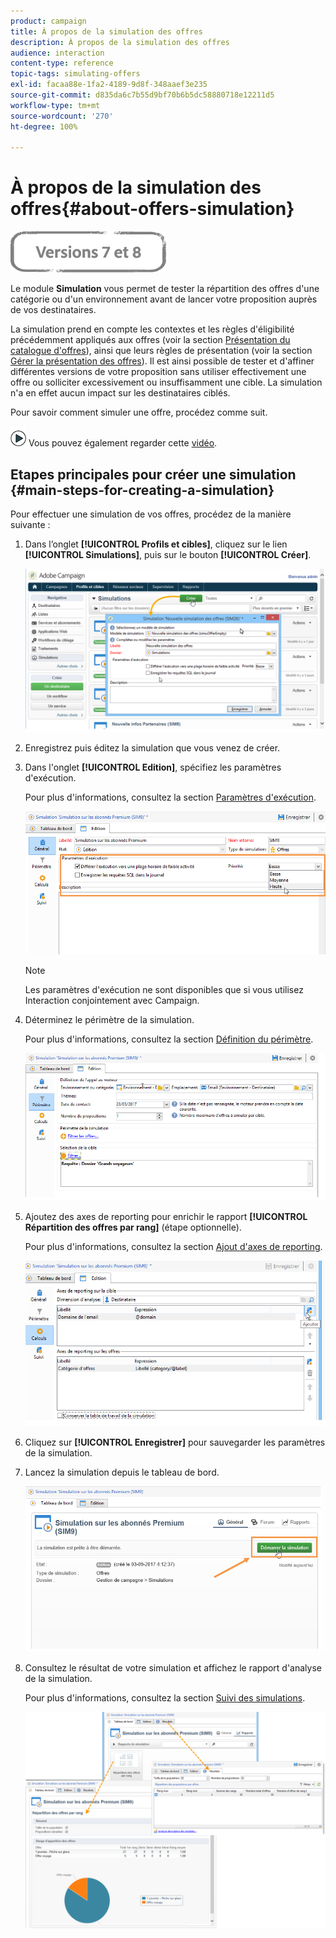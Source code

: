 ```yaml
---
product: campaign
title: À propos de la simulation des offres
description: À propos de la simulation des offres
audience: interaction
content-type: reference
topic-tags: simulating-offers
exl-id: facaa88e-1fa2-4189-9d8f-348aaef3e235
source-git-commit: d835da6c7b55d9bf70b6b5dc58880718e12211d5
workflow-type: tm+mt
source-wordcount: '270'
ht-degree: 100%

---
```


# À propos de la simulation des offres{#about-offers-simulation}

![](../../assets/common.svg)

Le module **Simulation** vous permet de tester la répartition des offres d&#39;une catégorie ou d&#39;un environnement avant de lancer votre proposition auprès de vos destinataires.

La simulation prend en compte les contextes et les règles d&#39;éligibilité précédemment appliqués aux offres (voir la section [Présentation du catalogue d&#39;offres](../../interaction/using/offer-catalog-overview.md)), ainsi que leurs règles de présentation (voir la section [Gérer la présentation des offres](../../interaction/using/managing-offer-presentation.md)). Il est ainsi possible de tester et d&#39;affiner différentes versions de votre proposition sans utiliser effectivement une offre ou solliciter excessivement ou insuffisamment une cible. La simulation n&#39;a en effet aucun impact sur les destinataires ciblés.

Pour savoir comment simuler une offre, procédez comme suit.

![](assets/do-not-localize/how-to-video.png) Vous pouvez également regarder cette [vidéo](https://helpx.adobe.com/campaign/classic/how-to/simulate-offer-in-acv6.html?playlist=/ccx/v1/collection/product/campaign/classic/segment/digital-marketers/explevel/intermediate/applaunch/introduction/collection.ccx.js&amp;ref=helpx.adobe.com).

## Etapes principales pour créer une simulation {#main-steps-for-creating-a-simulation}

Pour effectuer une simulation de vos offres, procédez de la manière suivante :

1. Dans l’onglet **[!UICONTROL Profils et cibles]**, cliquez sur le lien **[!UICONTROL Simulations]**, puis sur le bouton **[!UICONTROL Créer]**.

   ![](assets/offer_simulation_001.png)

1. Enregistrez puis éditez la simulation que vous venez de créer.
1. Dans l&#39;onglet **[!UICONTROL Edition]**, spécifiez les paramètres d&#39;exécution.

   Pour plus d&#39;informations, consultez la section [Paramètres d&#39;exécution](../../interaction/using/execution-settings.md).

   ![](assets/offer_simulation_003.png)

   >[!NOTE]
   >
   >Les paramètres d&#39;exécution ne sont disponibles que si vous utilisez Interaction conjointement avec Campaign.

1. Déterminez le périmètre de la simulation.

   Pour plus d&#39;informations, consultez la section [Définition du périmètre](../../interaction/using/simulation-scope.md#definition-of-the-scope).

   ![](assets/offer_simulation_004.png)

1. Ajoutez des axes de reporting pour enrichir le rapport **[!UICONTROL Répartition des offres par rang]** (étape optionnelle).

   Pour plus d&#39;informations, consultez la section [Ajout d&#39;axes de reporting](../../interaction/using/simulation-scope.md#adding-reporting-axes).

   ![](assets/offer_simulation_005.png)

1. Cliquez sur **[!UICONTROL Enregistrer]** pour sauvegarder les paramètres de la simulation.
1. Lancez la simulation depuis le tableau de bord.

   ![](assets/offer_simulation_006.png)

1. Consultez le résultat de votre simulation et affichez le rapport d&#39;analyse de la simulation.

   Pour plus d&#39;informations, consultez la section [Suivi des simulations](../../interaction/using/simulation-tracking.md).

   ![](assets/offer_simulation_007.png)
